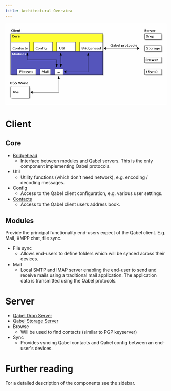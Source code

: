 ```yaml
---
title: Architectural Overview
---
```

![architectural_overview.png](/images/architectural_overview.png)

# Client

## Core
* [Bridgehead](../Components-Bridgehead/)
  * Interface between modules and Qabel servers. This is the only component implementing Qabel protocols.
* Util
  * Utility functions (which don't need network), e.g. encoding / decoding messages.
* Config
  * Access to the Qabel client configuration, e.g. various user settings.
* [Contacts](../Components-Contacts/)
  * Access to the Qabel client users address book.

## Modules
Provide the principal functionality end-users expect of the Qabel client. E.g. Mail, XMPP chat, file sync.

* File sync
  * Allows end-users to define folders which will be synced across their devices.
* Mail
  * Local SMTP and IMAP server enabling the end-user to send and receive mails using a traditional mail application. The application data is transmitted using the Qabel protocols.

# Server
* [Qabel Drop Server](https://github.com/Qabel/qabel-drop/wiki)
* [Qabel Storage Server](https://github.com/Qabel/qabel-storage/wiki)
* Browse
  * Will be used to find contacts (similar to PGP keyserver)
* Sync
  * Provides syncing Qabel contacts and Qabel config between an end-user's devices.

# Further reading
For a detailed description of the components see the sidebar.
